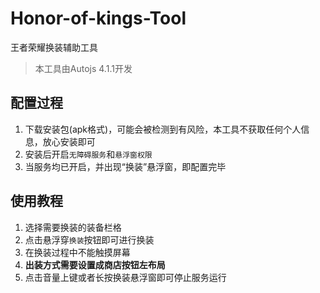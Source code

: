 # Honor-of-kings-Tool
王者荣耀换装辅助工具

> 本工具由Autojs 4.1.1开发

## 配置过程
1. 下载安装包(apk格式)，可能会被检测到有风险，本工具不获取任何个人信息，放心安装即可
2. 安装后开启`无障碍服务`和`悬浮窗权限`
3. 当服务均已开启，并出现“换装”悬浮窗，即配置完毕

## 使用教程
1. 选择需要换装的装备栏格
2. 点击悬浮穿`换装`按钮即可进行换装
3. 在换装过程中不能触摸屏幕
4. **出装方式需要设置成商店按钮左布局**
5. 点击音量上键或者长按换装悬浮窗即可停止服务运行
